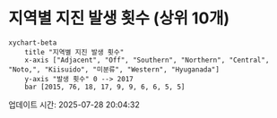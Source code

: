 # 지역별 지진 발생 횟수 (상위 10개)

```mermaid
xychart-beta
    title "지역별 지진 발생 횟수"
    x-axis ["Adjacent", "Off", "Southern", "Northern", "Central", "Noto,", "Kiisuido", "미분류", "Western", "Hyuganada"]
    y-axis "발생 횟수" 0 --> 2017
    bar [2015, 76, 18, 17, 9, 9, 6, 6, 5, 5]
```

업데이트 시간: 2025-07-28 20:04:32
